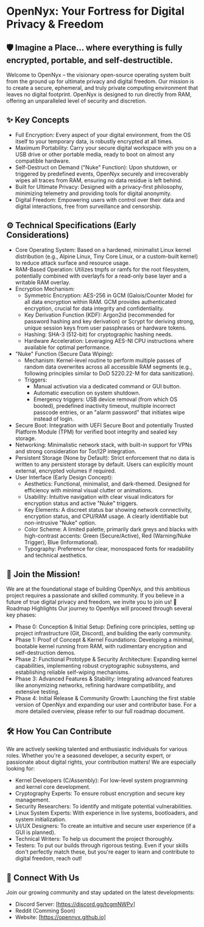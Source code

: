 # OpenNyx: Your Fortress for Digital Privacy & Freedom
## 🛡️ Imagine a Place... where everything is fully encrypted, portable, and self-destructible.
Welcome to OpenNyx – the visionary open-source operating system built from the ground up for ultimate privacy and digital freedom. Our mission is to create a secure, ephemeral, and truly private computing environment that leaves no digital footprint.
OpenNyx is designed to run directly from RAM, offering an unparalleled level of security and discretion.
## ✨ Key Concepts
 * Full Encryption: Every aspect of your digital environment, from the OS itself to your temporary data, is robustly encrypted at all times.
 * Maximum Portability: Carry your secure digital workspace with you on a USB drive or other portable media, ready to boot on almost any compatible hardware.
 * Self-Destruct on Demand ("Nuke" Function): Upon shutdown, or triggered by predefined events, OpenNyx securely and irrecoverably wipes all traces from RAM, ensuring no data residue is left behind.
 * Built for Ultimate Privacy: Designed with a privacy-first philosophy, minimizing telemetry and providing tools for digital anonymity.
 * Digital Freedom: Empowering users with control over their data and digital interactions, free from surveillance and censorship.
## ⚙️ Technical Specifications (Early Considerations)
 * Core Operating System: Based on a hardened, minimalist Linux kernel distribution (e.g., Alpine Linux, Tiny Core Linux, or a custom-built kernel) to reduce attack surface and resource usage.
 * RAM-Based Operation: Utilizes tmpfs or ramfs for the root filesystem, potentially combined with overlayfs for a read-only base layer and a writable RAM overlay.
 * Encryption Mechanism:
   * Symmetric Encryption: AES-256 in GCM (Galois/Counter Mode) for all data encryption within RAM. GCM provides authenticated encryption, crucial for data integrity and confidentiality.
   * Key Derivation Function (KDF): Argon2id (recommended for password hashing and key derivation) or Scrypt for deriving strong, unique session keys from user passphrases or hardware tokens.
   * Hashing: SHA-3 (512-bit) for cryptographic hashing needs.
   * Hardware Acceleration: Leveraging AES-NI CPU instructions where available for optimal performance.
 * "Nuke" Function (Secure Data Wiping):
   * Mechanism: Kernel-level routine to perform multiple passes of random data overwrites across all accessible RAM segments (e.g., following principles similar to DoD 5220.22-M for data sanitization).
   * Triggers:
     * Manual activation via a dedicated command or GUI button.
     * Automatic execution on system shutdown.
     * Emergency triggers: USB device removal (from which OS booted), predefined inactivity timeout, multiple incorrect passcode entries, or an "alarm password" that initiates wipe instead of login.
 * Secure Boot: Integration with UEFI Secure Boot and potentially Trusted Platform Module (TPM) for verified boot integrity and sealed key storage.
 * Networking: Minimalistic network stack, with built-in support for VPNs and strong consideration for Tor/I2P integration.
 * Persistent Storage (None by Default): Strict enforcement that no data is written to any persistent storage by default. Users can explicitly mount external, encrypted volumes if required.
 * User Interface (Early Design Concept):
   * Aesthetics: Functional, minimalist, and dark-themed. Designed for efficiency with minimal visual clutter or animations.
   * Usability: Intuitive navigation with clear visual indicators for encryption status and active "Nuke" triggers.
   * Key Elements: A discreet status bar showing network connectivity, encryption status, and CPU/RAM usage. A clearly identifiable but non-intrusive "Nuke" option.
   * Color Scheme: A limited palette, primarily dark greys and blacks with high-contrast accents: Green (Secure/Active), Red (Warning/Nuke Trigger), Blue (Informational).
   * Typography: Preference for clear, monospaced fonts for readability and technical aesthetics.
## 🚀 Join the Mission!
We are at the foundational stage of building OpenNyx, and this ambitious project requires a passionate and skilled community. If you believe in a future of true digital privacy and freedom, we invite you to join us!
🔭 Roadmap Highlights
Our journey to OpenNyx will proceed through several key phases:
 * Phase 0: Conception & Initial Setup: Defining core principles, setting up project infrastructure (Git, Discord), and building the early community.
 * Phase 1: Proof of Concept & Kernel Foundations: Developing a minimal, bootable kernel running from RAM, with rudimentary encryption and self-destruction demos.
 * Phase 2: Functional Prototype & Security Architecture: Expanding kernel capabilities, implementing robust cryptographic subsystems, and establishing reliable self-wiping mechanisms.
 * Phase 3: Advanced Features & Stability: Integrating advanced features like anonymizing networks, refining hardware compatibility, and extensive testing.
 * Phase 4: Initial Release & Community Growth: Launching the first stable version of OpenNyx and expanding our user and contributor base.
For a more detailed overview, please refer to our full roadmap document.
## 🛠️ How You Can Contribute
We are actively seeking talented and enthusiastic individuals for various roles. Whether you're a seasoned developer, a security expert, or passionate about digital rights, your contribution matters!
We are especially looking for:
 * Kernel Developers (C/Assembly): For low-level system programming and kernel core development.
 * Cryptography Experts: To ensure robust encryption and secure key management.
 * Security Researchers: To identify and mitigate potential vulnerabilities.
 * Linux System Experts: With experience in live systems, bootloaders, and system initialization.
 * UI/UX Designers: To create an intuitive and secure user experience (if a GUI is planned).
 * Technical Writers: To help us document the project thoroughly.
 * Testers: To put our builds through rigorous testing.
Even if your skills don't perfectly match these, but you're eager to learn and contribute to digital freedom, reach out!
## 💬 Connect With Us
Join our growing community and stay updated on the latest developments:
 * Discord Server: [https://discord.gg/tcgmNWPv]
 * Reddit (Comming Soon)
 * Website: [https://opennyx.github.io]
